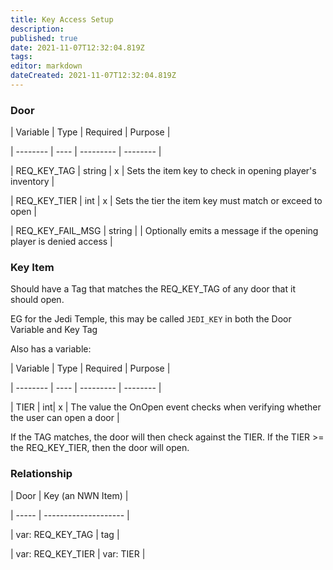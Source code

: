 ```yaml
---
title: Key Access Setup
description: 
published: true
date: 2021-11-07T12:32:04.819Z
tags: 
editor: markdown
dateCreated: 2021-11-07T12:32:04.819Z
---
```


### Door

| Variable | Type | Required | Purpose |

| -------- | ----  | --------- | -------- |

| REQ_KEY_TAG | string | x | Sets the item key to check in opening player's inventory |

| REQ_KEY_TIER | int | x | Sets the tier the item key must match or exceed to open |

| REQ_KEY_FAIL_MSG | string |  | Optionally emits a message if the opening player is denied access |

### Key Item

Should have a Tag that matches the REQ_KEY_TAG of any door that it should open.

EG for the Jedi Temple, this may be called `JEDI_KEY` in both the Door Variable and Key Tag

Also has a variable:

| Variable | Type | Required | Purpose |

| -------- | ----  | --------- | -------- |

| TIER | int| x | The value the OnOpen event checks when verifying whether the user can open a door |

If the TAG matches, the door will then check against the TIER.  If the TIER >= the REQ_KEY_TIER, then the door will open.

### Relationship

| Door | Key (an NWN Item) |

| ----- | -------------------- |

| var: REQ_KEY_TAG | tag |

| var: REQ_KEY_TIER | var: TIER |

